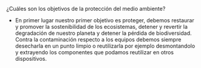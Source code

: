 ¿Cuáles son los objetivos de la protección del medio ambiente?

- En primer lugar nuestro primer objetivo es proteger, debemos restaurar y promover la sostenibilidad de los ecosistemas, detener y revertir la degradación de nuestro planeta y detener la pérdida de biodiversidad. Contra la contaminación respecto a los equipos debemos siempre desecharla en un punto limpio o reutilizarla por ejemplo desmontandolo y extrayendo los componentes que podamos reutilizar en otros dispositivos.
